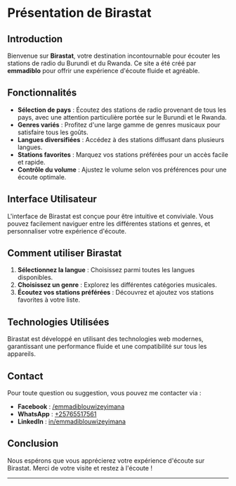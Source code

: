 # Présentation de Birastat

## Introduction
Bienvenue sur **Birastat**, votre destination incontournable pour écouter les stations de radio du Burundi et du Rwanda. Ce site a été créé par **emmadiblo** pour offrir une expérience d'écoute fluide et agréable.

## Fonctionnalités

- **Sélection de pays** : Écoutez des stations de radio provenant de tous les pays, avec une attention particulière portée sur le Burundi et le Rwanda.
- **Genres variés** : Profitez d'une large gamme de genres musicaux pour satisfaire tous les goûts.
- **Langues diversifiées** : Accédez à des stations diffusant dans plusieurs langues.
- **Stations favorites** : Marquez vos stations préférées pour un accès facile et rapide.
- **Contrôle du volume** : Ajustez le volume selon vos préférences pour une écoute optimale.

## Interface Utilisateur
L'interface de Birastat est conçue pour être intuitive et conviviale. Vous pouvez facilement naviguer entre les différentes stations et genres, et personnaliser votre expérience d'écoute.

## Comment utiliser Birastat

1. **Sélectionnez la langue** : Choisissez parmi toutes les langues disponibles.
2. **Choisissez un genre** : Explorez les différentes catégories musicales.
3. **Écoutez vos stations préférées** : Découvrez et ajoutez vos stations favorites à votre liste.

## Technologies Utilisées
Birastat est développé en utilisant des technologies web modernes, garantissant une performance fluide et une compatibilité sur tous les appareils.

## Contact
Pour toute question ou suggestion, vous pouvez me contacter via :
- **Facebook** : [/emmadiblouwizeyimana](https://www.facebook.com/emmadiblouwizeyimana)
- **WhatsApp** : [+25765517561](https://wa.me/25765517561)
- **LinkedIn** : [in/emmadiblouwizeyimana](https://www.linkedin.com/in/emmadiblouwizeyimana)

## Conclusion
Nous espérons que vous apprécierez votre expérience d'écoute sur Birastat. Merci de votre visite et restez à l'écoute !

---

